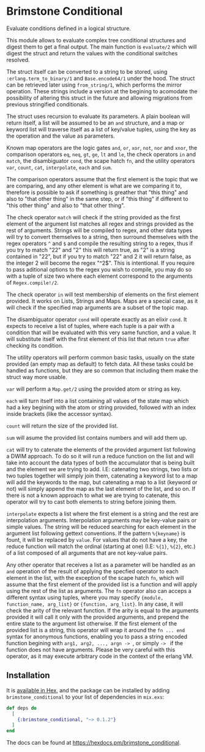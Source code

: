 # Brimstone Conditional
  <!-- INTRODUCTION START -->
  Evaluate conditions defined in a logical structure.

  This module allows to evaluate complex tree conditional structures and digest
  them to get a final output. The main function is `evaluate/2` which will
  digest the struct and return the values with the conditional switches
  resolved.

  The struct itself can be converted to a string to be stored, using
  `:erlang.term_to_binary/1` and `Base.encode64/1` under the hood. The struct
  can be retrieved later using `from_string/1`, which performs the mirror
  operation. These strings include a version at the begining to acomodate the
  possibility of altering this struct in the future and allowing migrations
  from previous stringified conditionals.
  <!-- INTRODUCTION END -->
  <!-- USAGE START -->
  The struct uses recursion to evaluate its parameters. A
  plain boolean will return itself, a list will be assumed
  to be an `and` structure, and a map or keyword list will
  traverse itself as a list of key/value tuples, using the
  key as the operation and the value as parameters.

  Known map operators are the logic gates `and`, `or`, `xor`, `not`, `nor` and
  `xnor`, the comparison operators `eq`, `neq`, `gt`, `ge`, `lt` and `le`, the
  check operators `in` and `match`, the disambiguator `cond`, the scape hatch
  `fn`, and the utility operators `var`, `count`, `cat`, `interpolate`, `each`
  and `sum`.

  The comparison operators assume that the first element is the topic that we
  are comparing, and any other element is what are we comparing it to,
  therefore is possible to ask if something is greather that "this thing" and
  also to "that other thing" in the same step, or if "this thing" if different
  to "this other thing" and also to "that other thing".

  The check operator `match` will check if the string provided as the first
  element of the argument list matches all regex and strings provided as the
  rest of arguments. Strings will be compiled to regex, and other data types
  will try to convert themselves to a string, then surround themselves with the
  regex operators `^` and `$` and compile the resulting string to a regex, thus
  if you try to match "22" and "2" this will return true, as "2" is a string
  contained in "22", but if you try to match "22" and 2 it will return false,
  as the integer 2 will become the regex "^2$". This is intentional. If you
  require to pass aditional options to the regex you wish to compile, you may
  do so with a tuple of size two where each element correspond to the arguments
  of `Regex.compile!/2`.

  The check operator `in` will test membership of elements on the first element
  provided. It works on Lists, Strings and Maps. Maps are a special case, as it
  will check if the specified map arguments are a subset of the topic map.

  The disambiguator operator `cond` will operate exactly as an elixir `cond`.
  It expects to receive a list of tuples, where each tuple is a pair with a
  condition that will be evaluated with this very same function, and a value.
  It will substitute itself with the first element of this list that return
  `true` after checking its condition.

  The utility operators will perform common basic tasks, usually on the state
  provided (an empty map as default) to fetch data. All these tasks could be
  handled as functions, but they are so common that including them make the
  struct way more usable.

  `var` will perform a `Map.get/2` using the provided atom or string as key.

  `each` will turn itself into a list containing all values of the state map
  which had a key begining with the atom or string provided, followed with an
  index inside brackets (like the accessor syntax).

  `count` will return the size of the provided list.

  `sum` will asume the provided list contains numbers and will add them up.

  `cat` will try to catenate the elements of the provided argument list
  following a DWIM approach. To do so it will run a reduce function on the list
  and will take into account the data types of both the accumulator that is
  being built and the element we are trying to add. I.E: catenating two
  strings, two lists or two tuples together will simply join them, catenating a
  keyword list to a map will add the keywords to the map, but catenating a map
  to a list (keyword or not) will simply append the map as the last element of
  the list, and so on. If there is not a known approach to what we are trying
  to catenate, this operator will try to cast both elements to string before
  joining them.

  `interpolate` expects a list where the first element is a string and the rest
  are interpolation arguments. Interpolation arguments may be key-value pairs
  or simple values. The string will be reduced searching for each element in
  the argument list following gettext conventions. If the pattern `%{keyname}`
  is fount, it will be replaced by `value`. For values that do not have a key,
  the reduce function will match the ordinal (starting at one) (I.E: `%{1}`,
  `%{2}`, etc.) of a list composed of all arguments that are not key-value
  pairs.

  Any other operator that receives a list as a parameter will be handled as an
  `and` operation of the result of applying the specfied operator to each
  element in the list, with the exception of the scape hatch `fn`, which will
  assume that the first element of the provided list is a function and will
  apply using the rest of the list as arguments. The `fn` operator also can
  acceps a different syntax using tuples, where you may specify `{module,
  function_name, arg_list}` or `{function, arg_list}`. In any case, it will
  check the arity of the relevant function. If the arity is equal to the
  arguments provided it will call it only with the provided arguments, and
  prepend the entire state to the argument list otherwise. If the first element
  of the provided list is a string, this operator will wrap it around the `fn
  ... end` syntax for anonymous functions, enabling you to pass a string
  encoded function begining with `arg1, arg2, ..., argn -> `, or simply `-> `
  if the function does not have arguments. Please be very careful with this
  operator, as it may execute arbitrary code in the context of the erlang VM.
  <!-- USAGE END -->

## Installation

It is [available in Hex](https://hexdocs.pm/brimstone_conditional), and the
package can be installed by adding `brimstone_conditional` to your list of
dependencies in `mix.exs`:

```elixir
def deps do
  [
    {:brimstone_conditional, "~> 0.1.2"}
  ]
end
```

The docs can be found at <https://hexdocs.pm/brimstone_conditional>.

